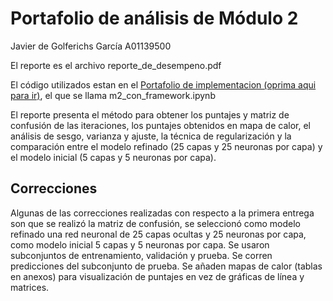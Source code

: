 # Portafolio de análisis de Módulo 2
Javier de Golferichs García A01139500

El reporte es el archivo reporte_de_desempeno.pdf

El código utilizados estan en el [Portafolio de implementacion (oprima aqui para ir)](https://github.com/1dgog/tc3006c_m2_portafoliodeimplementacion), el que se llama m2_con_framework.ipynb

El reporte presenta el método para obtener los puntajes y matriz de confusión de las iteraciones, los puntajes obtenidos en mapa de calor, el análisis de sesgo, varianza y ajuste, la técnica de regularización y la comparación entre el modelo refinado (25 capas y 25 neuronas por capa)
y el modelo inicial (5 capas y 5 neuronas por capa).
 
## Correcciones

Algunas de las correcciones realizadas con respecto a la primera entrega son que se realizó la matriz de confusión, se seleccionó como modelo refinado una red neuronal de 25 capas ocultas y 25 neuronas por capa, como modelo inicial 5 capas y 5 neuronas por capa. Se usaron subconjuntos de entrenamiento, validación y prueba. Se corren predicciones del subconjunto de prueba. Se añaden mapas de calor (tablas en anexos) para visualización de puntajes en vez de gráficas de línea y matrices.

